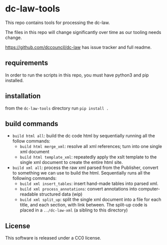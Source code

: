 # dc-law-tools

This repo contains tools for processing the dc-law.

The files in this repo will change significantly over time as our tooling needs change.

https://github.com/dccouncil/dc-law has issue tracker and full readme.

## requirements

In order to run the scripts in this repo, you must have python3  and pip installed.

## installation

from the `dc-law-tools` directory run `pip install .`

## build commands

* `build html all`: build the dc code html by sequentially running all the follow commands:
	* `build html merge_xml`: resolve all xml references; turn into one single xml document
	* `build html template_xml`: repeatedly apply the xslt template to the single xml document to create the entire html site.
* `build xml all`: process the raw xml parsed from the Publisher, convert to something we can use to build the html. Sequentially runs all the following commands: 
    * `build xml insert_tables`: insert hand-made tables into parsed xml.
    * `build xml process_annotations`: convert annotations into computer-readable structured data (wip)
    * `build xml split_up`: split the single xml document into a file for each title, and each section, with link between. The split-up code is placed in a `../dc-law-xml` (a sibling to this directory)

## License

This software is released under a CC0 license.
